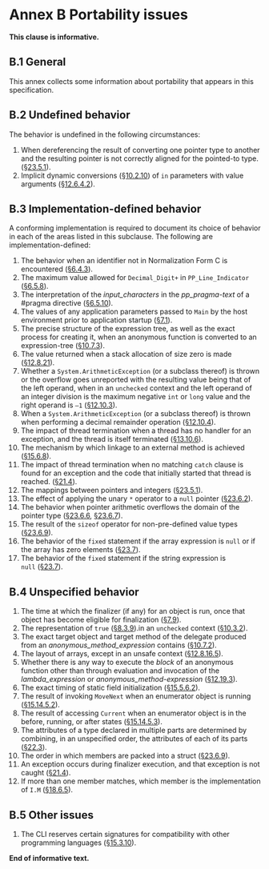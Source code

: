 # Annex B Portability issues

**This clause is informative.**

## B.1 General

This annex collects some information about portability that appears in this specification.

## B.2 Undefined behavior

The behavior is undefined in the following circumstances:

1. When dereferencing the result of converting one pointer type to another and the resulting pointer is not correctly aligned for the pointed-to type. ([§23.5.1](unsafe-code.md#2351-general)).
1. Implicit dynamic conversions ([§10.2.10](10-conversions.md#10210-implicit-dynamic-conversions)) of `in` parameters with value arguments ([§12.6.4.2](12-expressions.md#12642-applicable-function-member)).

## B.3 Implementation-defined behavior

A conforming implementation is required to document its choice of behavior in each of the areas listed in this subclause. The following are implementation-defined:

1. The behavior when an identifier not in Normalization Form C is encountered ([§6.4.3](6-lexical-structure.md#643-identifiers)).
1. The maximum value allowed for `Decimal_Digit+` in `PP_Line_Indicator` ([§6.5.8](6-lexical-structure.md#658-line-directives)).
1. The interpretation of the *input_characters* in the *pp_pragma-text* of a #pragma directive ([§6.5.10](6-lexical-structure.md#6510-pragma-directives)).
1. The values of any application parameters passed to `Main` by the host environment prior to application startup ([§7.1](7-basic-concepts.md#71-application-startup)).
1. The precise structure of the expression tree, as well as the exact process for creating it, when an anonymous function is converted to an expression-tree ([§10.7.3](10-conversions.md#1073-evaluation-of-lambda-expression-conversions-to-expression-tree-types)).
1. The value returned when a stack allocation of size zero is made ([§12.8.21](12-expressions.md#12821-stack-allocation)).
1. Whether a `System.ArithmeticException` (or a subclass thereof) is thrown or the overflow goes unreported with the resulting value being that of the left operand, when in an `unchecked` context and the left operand of an integer division is the maximum negative `int` or `long` value and the right operand is `–1` ([§12.10.3](12-expressions.md#12103-division-operator)).
1. When a `System.ArithmeticException` (or a subclass thereof) is thrown when performing a decimal remainder operation ([§12.10.4](12-expressions.md#12104-remainder-operator)).
1. The impact of thread termination when a thread has no handler for an exception, and the thread is itself terminated ([§13.10.6](13-statements.md#13106-the-throw-statement)).
1. The mechanism by which linkage to an external method is achieved ([§15.6.8](15-classes.md#1568-external-methods)).
1. The impact of thread termination when no matching `catch` clause is found for an exception and the code that initially started that thread is reached. ([§21.4](21-exceptions.md#214-how-exceptions-are-handled)).
1. The mappings between pointers and integers ([§23.5.1](unsafe-code.md#2351-general)).
1. The effect of applying the unary `*` operator to a `null` pointer ([§23.6.2](unsafe-code.md#2362-pointer-indirection)).
1. The behavior when pointer arithmetic overflows the domain of the pointer type ([§23.6.6](unsafe-code.md#2366-pointer-increment-and-decrement), [§23.6.7](unsafe-code.md#2367-pointer-arithmetic)).
1. The result of the `sizeof` operator for non-pre-defined value types ([§23.6.9](unsafe-code.md#2369-the-sizeof-operator)).
1. The behavior of the `fixed` statement if the array expression is `null` or if the array has zero elements ([§23.7](unsafe-code.md#237-the-fixed-statement)).
1. The behavior of the `fixed` statement if the string expression is `null` ([§23.7](unsafe-code.md#237-the-fixed-statement)).

## B.4 Unspecified behavior

1. The time at which the finalizer (if any) for an object is run, once that object has become eligible for finalization ([§7.9](7-basic-concepts.md#79-automatic-memory-management)).
1. The representation of `true` ([§8.3.9](8-types.md#839-the-bool-type)).in an `unchecked` context ([§10.3.2](10-conversions.md#1032-explicit-numeric-conversions)).
1. The exact target object and target method of the delegate produced from an *anonymous_method_expression* contains ([§10.7.2](10-conversions.md#1072-evaluation-of-anonymous-function-conversions-to-delegate-types)).
1. The layout of arrays, except in an unsafe context ([§12.8.16.5](12-expressions.md#128165-array-creation-expressions)).
1. Whether there is any way to execute the *block* of an anonymous function other than through evaluation and invocation of the *lambda_expression* or *anonymous_method-expression* ([§12.19.3](12-expressions.md#12193-anonymous-function-bodies)).
1. The exact timing of static field initialization ([§15.5.6.2](15-classes.md#15562-static-field-initialization)).
1. The result of invoking `MoveNext` when an enumerator object is running ([§15.14.5.2](15-classes.md#151452-the-movenext-method)).
1. The result of accessing `Current` when an enumerator object is in the before, running, or after states ([§15.14.5.3](15-classes.md#151453-the-current-property)).
1. The attributes of a type declared in multiple parts are determined by combining, in an unspecified order, the attributes of each of its parts ([§22.3](22-attributes.md#223-attribute-specification)).
1. The order in which members are packed into a struct ([§23.6.9](unsafe-code.md#2369-the-sizeof-operator)).
1. An exception occurs during finalizer execution, and that exception is not caught ([§21.4](21-exceptions.md#214-how-exceptions-are-handled)).
1. If more than one member matches, which member is the implementation of `I.M` ([§18.6.5](18-interfaces.md#1865-interface-mapping)).

## B.5 Other issues

1. The CLI reserves certain signatures for compatibility with other programming languages ([§15.3.10](15-classes.md#15310-reserved-member-names)).

**End of informative text.**
